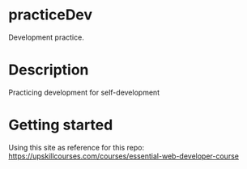 # practiceDev
Development practice.

# Description
Practicing development for self-development

# Getting started
Using this site as reference for this repo:
https://upskillcourses.com/courses/essential-web-developer-course
